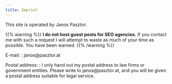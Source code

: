 ```yaml
---
title: Imprint
---
```


<span role="text" aria-label="This site is operated by Yanosh Pastor.">This site is operated by Janos Pasztor.</span>

{{% warning %}}
**I do not host guest posts for SEO agencies.** If you contact me with such a request I will attempt to waste as much of your time as possible. You have been warned.
{{% /warning %}}

E-mail:
: <span role="text" aria-label="J A N O S at P A S Z T O R dot A T">janos&#64;pasztor.at</span>

Postal address:
: <span role="text" aria-label="I only hand out my postal address to law firms or government entities. Please write to J A N O S at P A S Z T O R dot A T, and you will be given a postal address suitable for legal service.">I only hand out my postal address to law firms or government entities. Please write to janos&#64;pasztor.at, and you will be given a postal address suitable for legal service.</span>
